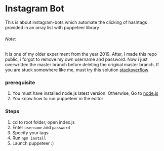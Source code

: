 # Instagram Bot
This is about instagram-bots which automate the clicking of hashtags provided in an array list with puppeteer library

###### Note:
It is one of my older experiment from the year 2019. After, I made this repo public, i forgot to remove my own username and password. Now i just overwritten the master branch before deleting the original master branch. If you are stuck somewhere like me, must try this solution [stackoverflow](https://stackoverflow.com/questions/13716658/how-to-delete-all-commit-history-in-github)

### prerequisite 
1. You must have installed node.js latest version. Otherwise, Go to [node.js](https://nodejs.org/en/)
2. You know how to run puppeteer in the editor

### Steps
1. cd to root folder, open index.js
2. Enter `username` and `password`
3. Specify your tags
3. Run `npm install`
4. Launch puppeteer :)